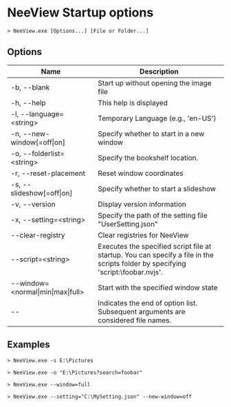 # NeeView Startup options

    > NeeView.exe [Options...] [File or Folder...]

## Options

Name|Description
--|--
-b, --blank|Start up without opening the image file
-h, --help|This help is displayed
-l, --language=\<string\>|Temporary Language (e.g., 'en-US')
-n, --new-window[=off\|on]|Specify whether to start in a new window
-o, --folderlist=\<string\>|Specify the bookshelf location.
-r, --reset-placement|Reset window coordinates
-s, --slideshow[=off\|on]|Specify whether to start a slideshow
-v, --version|Display version information
-x, --setting=\<string\>|Specify the path of the setting file "UserSetting.json"
--clear-registry|Clear registries for NeeView
--script=\<string\>|Executes the specified script file at startup. You can specify a file in the scripts folder by specifying 'script:\foobar.nvjs'.
--window=\<normal\|min\|max\|full\>|Start with the specified window state
--|Indicates the end of option list. Subsequent arguments are considered file names.

## Examples

`> NeeView.exe -s E:\Pictures`

`> NeeView.exe -o "E:\Pictures?search=foobar"`

`> NeeView.exe --window=full`

`> NeeView.exe --setting="C:\MySetting.json" --new-window=off`

